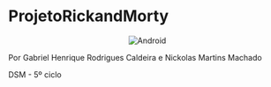 # ProjetoRickandMorty


<p align="center" width="100">
  <img src="https://media.giphy.com/media/llarwdtFqG63IlqUR1/giphy.gif" alt="Android">
</p>


Por Gabriel Henrique Rodrigues Caldeira e Nickolas Martins Machado

DSM - 5º ciclo

